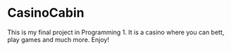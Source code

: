 # CasinoCabin
This is my final project in Programming 1. It is a casino where you can bett, play games and much more. Enjoy! 

